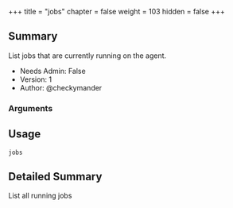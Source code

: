 +++
title = "jobs"
chapter = false
weight = 103
hidden = false
+++

## Summary
List jobs that are currently running on the agent.
 
- Needs Admin: False  
- Version: 1  
- Author: @checkymander  

### Arguments

## Usage

```
jobs
```


## Detailed Summary

List all running jobs